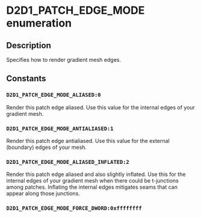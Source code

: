 # D2D1_PATCH_EDGE_MODE enumeration

## Description

Specifies how to render gradient mesh edges.

## Constants

### `D2D1_PATCH_EDGE_MODE_ALIASED:0`

Render this patch edge aliased. Use this value for the internal edges of your gradient mesh.

### `D2D1_PATCH_EDGE_MODE_ANTIALIASED:1`

Render this patch edge antialiased. Use this value for the external (boundary) edges of your mesh.

### `D2D1_PATCH_EDGE_MODE_ALIASED_INFLATED:2`

Render this patch edge aliased and also slightly inflated. Use this for the internal edges of your gradient mesh when there could be t-junctions among patches.
Inflating the internal edges mitigates seams that can appear along those junctions.

### `D2D1_PATCH_EDGE_MODE_FORCE_DWORD:0xffffffff`